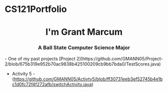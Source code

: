 # CS121Portfolio
<h1 align="center"> I'm Grant Marcum</h1>
<h3 align="Center"> A Ball State Computer Science Major</h3>
- One of my past projects [Project 2](https://github.com/GMANN05/Project-2/blob/675b319e952b70ac9838b425100209cb9bb7bda0/TestScores.java)

- Activity 5 -(https://github.com/GMANN05/Activty5/blob/ff30731eeb3ef52745b4e1bc1d0fc72f4f272afb/switchActivity.java)
